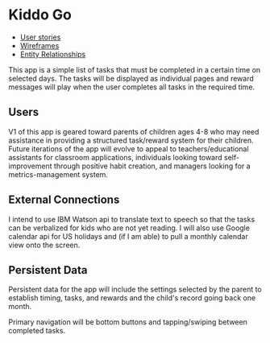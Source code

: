 # Kiddo Go


* [User stories](docs/user-stories.md)
* [Wireframes](docs/wire-frames.md)
* [Entity Relationships](docs/kiddo-go-relationships.pdf)

This app is a simple list of tasks that must be completed in a certain time on selected days. The 
tasks will be displayed as individual pages and reward messages will play when the user completes 
all tasks in the required time.


## Users
V1 of this app is geared toward parents of children ages 4-8 who may need assistance in providing a 
structured task/reward system for their children. Future iterations of the app will evolve to appeal 
to teachers/educational assistants for classroom applications, individuals looking toward 
self-improvement through positive habit creation, and managers looking for a metrics-management 
system.


## External Connections
I intend to use IBM Watson api to translate text to speech so that the tasks can be verbalized for 
kids who are not yet reading. I will also use Google calendar api for US holidays and (if I am able)
to pull a monthly calendar view onto the screen.

## Persistent Data
Persistent data for the app will include the settings selected by the parent to establish timing, 
tasks, and rewards and the child's record going back one month. 

Primary navigation will be bottom buttons and tapping/swiping between completed tasks. 

